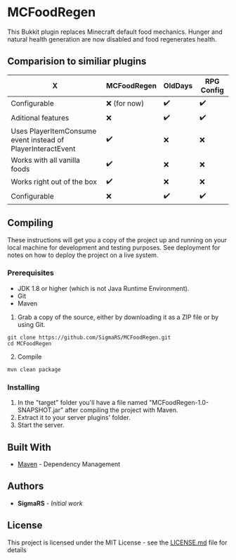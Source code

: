 # MCFoodRegen
This Bukkit plugin replaces Minecraft default food mechanics. Hunger and natural health generation are now disabled and food regenerates health.

## Comparision to similiar plugins
X|MCFoodRegen | OldDays | RPG Config
-|------------|---------|-----------
Configurable|❌ (for now)|✔️|✔️
Aditional features|❌|✔️|✔️
Uses PlayerItemConsume event instead of PlayerInteractEvent|✔️|❌|❌
Works with all vanilla foods|✔️|❌|❌
Works right out of the box|✔️|❌|❌
Configurable|❌|✔️|✔️

## Compiling

These instructions will get you a copy of the project up and running on your local machine for development and testing purposes. See deployment for notes on how to deploy the project on a live system.

### Prerequisites

* JDK 1.8 or higher (which is not Java Runtime Environment).
* Git
* Maven

1. Grab a copy of the source, either by downloading it as a ZIP file or by using Git.
```
git clone https://github.com/SigmaRS/MCFoodRegen.git
cd MCFoodRegen
```

2. Compile

```
mvn clean package
```

### Installing

1. In the "target" folder you'll have a file named "MCFoodRegen-1.0-SNAPSHOT.jar" after compiling the project with Maven.
2. Extract it to your server plugins' folder.
3. Start the server.

## Built With

* [Maven](https://maven.apache.org/) - Dependency Management

## Authors

* **SigmaRS** - *Initial work*

## License

This project is licensed under the MIT License - see the [LICENSE.md](LICENSE.md) file for details
